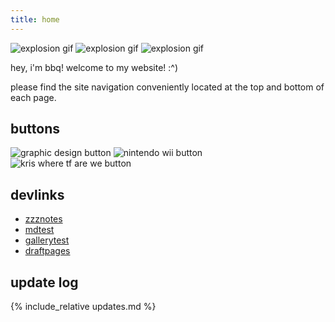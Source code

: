 ```yaml
---
title: home
---
```


<div class="centered">
  <img src="{{ '/assets/images/explosion.gif' | relative_url }}" alt="explosion gif" title="explosion gif">
  <img src="{{ '/assets/images/explosion.gif' | relative_url }}" alt="explosion gif" title="explosion gif">
  <img src="{{ '/assets/images/explosion.gif' | relative_url }}" alt="explosion gif" title="explosion gif">
</div>

hey, i'm bbq! welcome to my website! :^)

please find the site navigation conveniently located at the top and bottom of each page.

## buttons

<div class="centered">
  <img src="{{ '/assets/images/graphicdesign.png' | relative_url }}" alt="graphic design button" title="graphic design button">
  <img src="{{ '/assets/images/wii.jpg' | relative_url }}" alt="nintendo wii button" title="nintendo wii button">
  <img src="{{ '/assets/images/kriswtf.png' | relative_url }}" alt="kris where tf are we button" title="kris where tf are we button">
</div>

## devlinks

- [zzznotes](/ZZZNOTES.html)
- [mdtest](/mdtest.html)
- [gallerytest](/gallery.html)
- [draftpages](collections/draftpagesdonotlook)

## update log

<div class="shortbox" markdown="1">
  {% include_relative updates.md %}
</div>
